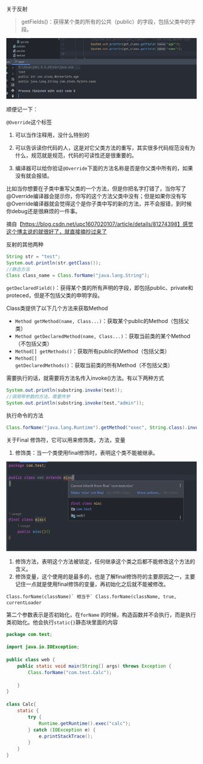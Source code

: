 关于反射

> getFields()：获得某个类的所有的公共（public）的字段，包括父类中的字段。

![img](img/1.png)

顺便记一下：

`@Override`这个标签

1. 可以当作注释用，没什么特别的

2. 可以告诉读你代码的人，这是对它父类方法的重写，其实很多代码规范没有为什么，规范就是规范，代码的可读性还是很重要的。

3. 编译器可以给你验证`@Override`下面的方法名称是否是你父类中所有的，如果没有就会报错。

比如当你想要在子类中重写父类的一个方法，但是你把名字打错了，当你写了@Override编译器会提示你，你写的这个方法父类中没有；但是如果你没有写@Override编译器就会觉得这个是你子类中写的新的方法，并不会报错，到时候你debug还是很麻烦的一件事。

摘自【https://blog.csdn.net/upc1607020107/article/details/81274398】感觉这个博主说的就很好了，就直接摘抄过来了

反射的其他两种

```java
String str = "test";
System.out.println(str.getClass());
//静态方法
Class class_name = Class.forName("java.lang.String");
```

`getDeclaredField()`：获得某个类的所有声明的字段，即包括public、private和proteced，但是不包括父类的申明字段。

Class类提供了以下几个方法来获取Method

- `Method getMethod(name, Class...)`：获取某个public的Method（包括父类）
- `Method getDeclaredMethod(name, Class...)`：获取当前类的某个Method（不包括父类）
- `Method[] getMethods()`：获取所有public的Method（包括父类）
- `Method[] getDeclaredMethods()`：获取当前类的所有Method（不包括父类）

需要执行的话，就需要将方法名传入invoke()方法。有以下两种方式

```java
System.out.println(substring.invoke(test));
//调用带参数的方法，需要传参
System.out.println(substring.invoke(test,"admin"));
```

执行命令的方法

```java
Class.forName("java.lang.Runtime").getMethod("exec", String.class).invoke(Class.forName("java.lang.Runtime").getMethod("getRuntime").invoke(Class.forName("java.lang.Runtime")),"calc");
```

关于Final 修饰符，它可以用来修饰类，方法，变量

1. 修饰类：当一个类使用final修饰时，表明这个类不能被继承。

![img](img/2.png)

1. 修饰方法，表明这个方法被锁定，任何继承这个类之后都不能修改这个方法的含义。
2. 修饰变量，这个使用的是最多的，也是了解final修饰符的主要原因之一，主要记住一点就是使用final修饰的变量，再初始化之后就不能被修改。

```
Class.forName(className)` 相当于` Class.forName(className, true, currentLoader
```

 第⼆个参数表示是否初始化，在`forName` 的时候，构造函数并不会执⾏，而是执⾏类初始化。他会执行`static{}`静态块里面的内容  

```java
package com.test;

import java.io.IOException;

public class web {
    public static void main(String[] args) throws Exception {
        Class.forName("com.test.Calc");

    }
}

class Calc{
    static {
        try {
            Runtime.getRuntime().exec("calc");
        } catch (IOException e) {
            e.printStackTrace();
        }
    }
}
```